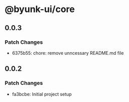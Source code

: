 # @byunk-ui/core

## 0.0.3

### Patch Changes

- 6375b55: chore: remove unncessary README.md file

## 0.0.2

### Patch Changes

- fa3bcbe: Initial project setup
